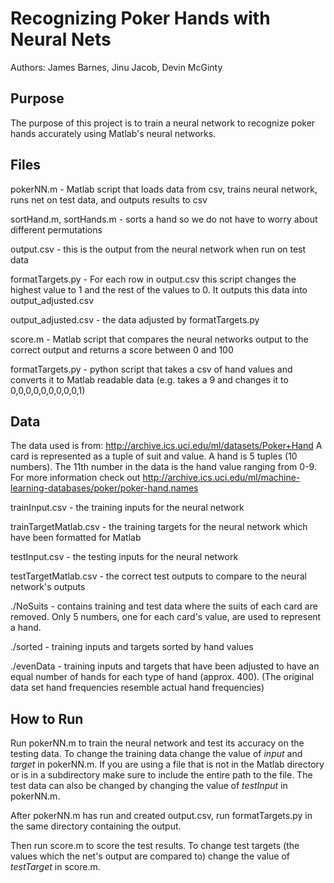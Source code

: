 # Recognizing Poker Hands with Neural Nets

Authors: James Barnes, Jinu Jacob, Devin McGinty 

## Purpose ##
The purpose of this project is to train a neural network to recognize poker hands accurately using Matlab's neural networks.

## Files ##
pokerNN.m - Matlab script that loads data from csv, trains neural network, runs net on test data, and outputs results to csv

sortHand.m, sortHands.m - sorts a hand so we do not have to worry about different permutations

output.csv - this is the output from the neural network when run on test data

formatTargets.py - For each row in output.csv this script changes the highest value to 1 and the rest of the values to 0. It outputs this data into output_adjusted.csv

output_adjusted.csv - the data adjusted by formatTargets.py

score.m - Matlab script that compares the neural networks output to the correct output and returns a score between 0 and 100

formatTargets.py - python script that takes a csv of hand values and converts it to Matlab readable data (e.g. takes a 9 and changes it to 0,0,0,0,0,0,0,0,0,1)

## Data 
The data used is from: http://archive.ics.uci.edu/ml/datasets/Poker+Hand
A card is represented as a tuple of suit and value. A hand is 5 tuples (10 numbers). The 11th number in the data is the hand value ranging from 0-9. For more information check out  http://archive.ics.uci.edu/ml/machine-learning-databases/poker/poker-hand.names

trainInput.csv - the training inputs for the neural network

trainTargetMatlab.csv - the training targets for the neural network which have been formatted for Matlab

testInput.csv - the testing inputs for the neural network

testTargetMatlab.csv - the correct test outputs to compare to the neural network's outputs

./NoSuits - contains training and test data where the suits of each card are removed. Only 5 numbers, one for each card's value, are used to represent a hand.

./sorted - training inputs and targets sorted by hand values

./evenData - training inputs and targets that have been adjusted to have an equal number of hands for each type of hand (approx. 400). (The original data set hand frequencies resemble actual hand frequencies)

## How to Run ##

Run pokerNN.m to train the neural network and test its accuracy on the testing data. To change the training data change the value of *input* and *target* in pokerNN.m. If you are using a file that is not in the Matlab directory or is in a subdirectory make sure to include the entire path to the file. The test data can also be changed by changing the value of *testInput* in pokerNN.m.

After pokerNN.m has run and created output.csv, run formatTargets.py in the same directory containing the output.

Then run score.m to score the test results. To change test targets (the values which the net's output are compared to) change the value of *testTarget* in score.m.



